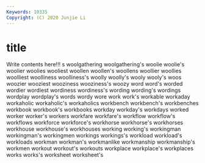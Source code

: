 ```yaml
---
Keywords: 10335
Copyright: (C) 2020 Junjie Li
---
```


# title

Write contents here!!!
s 
woolgathering
woolgathering's 
woolie 
woolie's 
woolier 
woolies 
wooliest 
woollen 
woollen's 
woollens 
woollier
woollies 
woolliest 
woolliness 
woolliness's 
woolly 
woolly's 
wooly 
wooly's 
woos 
woozier
wooziest 
wooziness 
wooziness's 
woozy 
word 
word's 
worded 
wordier 
wordiest 
wordiness
wordiness's 
wording 
wording's 
wordings 
wordplay 
wordplay's 
words 
wordy 
wore 
work
work's 
workable 
workaday 
workaholic 
workaholic's 
workaholics 
workbench 
workbench's 
workbenches 
workbook
workbook's 
workbooks 
workday 
workday's 
workdays 
worked 
worker 
worker's 
workers 
workfare
workfare's 
workflow 
workflow's 
workflows 
workforce 
workforce's 
workhorse 
workhorse's 
workhorses 
workhouse
workhouse's 
workhouses 
working 
working's 
workingman 
workingman's 
workingmen 
workings 
workings's 
workload
workload's 
workloads 
workman 
workman's 
workmanlike 
workmanship 
workmanship's 
workmen 
workout 
workout's
workouts 
workplace 
workplace's 
workplaces 
works 
works's 
worksheet 
worksheet's 
